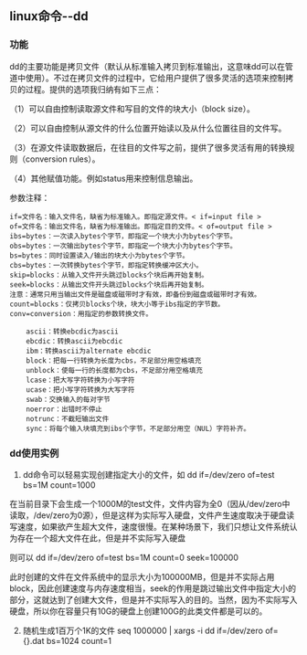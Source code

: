 ## linux命令--dd

### 功能
dd的主要功能是拷贝文件（默认从标准输入拷贝到标准输出，这意味dd可以在管道中使用）。不过在拷贝文件的过程中，它给用户提供了很多灵活的选项来控制拷贝的过程。提供的选项我归纳有如下三点：

（1）可以自由控制读取源文件和写目的文件的块大小（block size）。

（2）可以自由控制从源文件的什么位置开始读以及从什么位置往目的文件写。

（3）在源文件读取数据后，在往目的文件写之前，提供了很多灵活有用的转换规则（conversion rules）。

（4）其他赋值功能。例如status用来控制信息输出。

参数注释：

    if=文件名：输入文件名，缺省为标准输入。即指定源文件。< if=input file >
    of=文件名：输出文件名，缺省为标准输出。即指定目的文件。< of=output file >
    ibs=bytes：一次读入bytes个字节，即指定一个块大小为bytes个字节。
    obs=bytes：一次输出bytes个字节，即指定一个块大小为bytes个字节。
    bs=bytes：同时设置读入/输出的块大小为bytes个字节。
    cbs=bytes：一次转换bytes个字节，即指定转换缓冲区大小。
    skip=blocks：从输入文件开头跳过blocks个块后再开始复制。
    seek=blocks：从输出文件开头跳过blocks个块后再开始复制。
    注意：通常只用当输出文件是磁盘或磁带时才有效，即备份到磁盘或磁带时才有效。
    count=blocks：仅拷贝blocks个块，块大小等于ibs指定的字节数。
    conv=conversion：用指定的参数转换文件。

        ascii：转换ebcdic为ascii
        ebcdic：转换ascii为ebcdic
        ibm：转换ascii为alternate ebcdic
        block：把每一行转换为长度为cbs，不足部分用空格填充
        unblock：使每一行的长度都为cbs，不足部分用空格填充
        lcase：把大写字符转换为小写字符
        ucase：把小写字符转换为大写字符
        swab：交换输入的每对字节
        noerror：出错时不停止
        notrunc：不截短输出文件
        sync：将每个输入块填充到ibs个字节，不足部分用空（NUL）字符补齐。

### dd使用实例
1. dd命令可以轻易实现创建指定大小的文件，如
dd if=/dev/zero of=test bs=1M count=1000
 
在当前目录下会生成一个1000M的test文件，文件内容为全0（因从/dev/zero中读取，/dev/zero为0源），但是这样为实际写入硬盘，文件产生速度取决于硬盘读写速度，如果欲产生超大文件，速度很慢。在某种场景下，我们只想让文件系统认为存在一个超大文件在此，但是并不实际写入硬盘

则可以
dd if=/dev/zero of=test bs=1M count=0 seek=100000
 
此时创建的文件在文件系统中的显示大小为100000MB，但是并不实际占用block，因此创建速度与内存速度相当，seek的作用是跳过输出文件中指定大小的部分，这就达到了创建大文件，但是并不实际写入的目的。当然，因为不实际写入硬盘，所以你在容量只有10G的硬盘上创建100G的此类文件都是可以的。


2. 随机生成1百万个1K的文件
seq 1000000 | xargs -i dd if=/dev/zero of={}.dat bs=1024 count=1